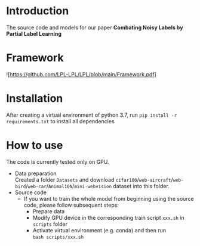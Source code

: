 # Introduction
The source code and models for our paper **Combating Noisy Labels by Partial Label Learning**
# Framework
![https://github.com/LPL-LPL/LPL/blob/main/Framework.pdf]
# Installation
After creating a virtual environment of python 3.7, run `pip install -r requirements.txt` to install all dependencies
# How to use
The code is currently tested only on GPU.
* Data preparation  
  Created a folder `Datasets` and download `cifar100`/`web-aircraft`/`web-bird`/`web-car`/`Animal10N`/`mini-webvision` dataset into this folder.
* Source code
  * If you want to train the whole model from beginning using the source code, please follow subsequent steps:
    *  Prepare data
    *  Modify GPU device in the corresponding train script `xxx.sh` in `scripts` folder
    *  Activate virtual environment (e.g. conda) and then run    
      `bash scripts/xxx.sh` 
